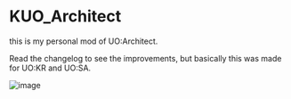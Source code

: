 # KUO_Architect
this is my personal mod of UO:Architect.

Read the changelog to see the improvements, but basically this was made for UO:KR and UO:SA.

![image](https://user-images.githubusercontent.com/10288926/167264831-8decd440-a1a3-4862-a8b4-dded1fe8f9e1.png)

